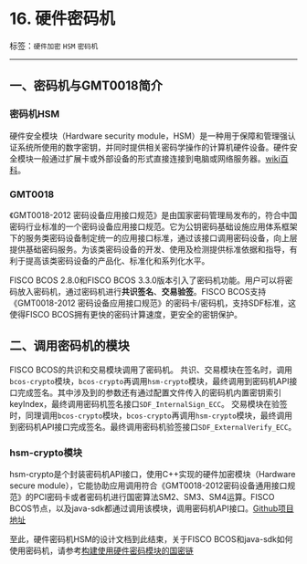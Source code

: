 # 16. 硬件密码机

标签：``硬件加密`` ``HSM`` ``密码机``

-----

## 一、密码机与GMT0018简介
### 密码机HSM
硬件安全模块（Hardware security module，HSM）是一种用于保障和管理强认证系统所使用的数字密钥，并同时提供相关密码学操作的计算机硬件设备。硬件安全模块一般通过扩展卡或外部设备的形式直接连接到电脑或网络服务器。[wiki百科](https://zh.wikipedia.org/zh-hans/%E7%A1%AC%E4%BB%B6%E5%AE%89%E5%85%A8%E6%A8%A1%E5%9D%97)。

### GMT0018
《GMT0018-2012 密码设备应用接口规范》是由国家密码管理局发布的，符合中国密码行业标准的一个密码设备应用接口规范。它为公钥密码基础设施应用体系框架下的服务类密码设备制定统一的应用接口标准，通过该接口调用密码设备，向上层提供基础密码服务。为该类密码设备的开发、使用及检测提供标准依据和指导，有利于提高该类密码设备的产品化、标准化和系列化水平。

FISCO BCOS 2.8.0和FISCO BCOS 3.3.0版本引入了密码机功能。用户可以将密码放入密码机，通过密码机进行**共识签名**、**交易验签**。FISCO BCOS支持《GMT0018-2012 密码设备应用接口规范》的密码卡/密码机，支持SDF标准，这使得FISCO BCOS拥有更快的密码计算速度，更安全的密钥保护。

## 二、调用密码机的模块
FISCO BCOS的共识和交易模块调用了密码机。
共识、交易模块在签名时，调用`bcos-crypto`模块，`bcos-crypto`再调用`hsm-crypto`模块，最终调用到密码机API接口完成签名。其中涉及到的参数还有通过配置文件传入的密码机内置密钥索引keyIndex，最终调用密码机签名接口`SDF_InternalSign_ECC`。
交易模块在验签时，同理调用`bcos-crypto`模块，`bcos-crypto`再调用`hsm-crypto`模块，最终调用到密码机API接口完成签名。最终调用密码机验签接口`SDF_ExternalVerify_ECC`。

### hsm-crypto模块
hsm-crypto是个封装密码机API接口，使用C++实现的硬件加密模块（Hardware secure module），它能协助应用调用符合《GMT0018-2012密码设备通用接口规范》的PCI密码卡或者密码机进行国密算法SM2、SM3、SM4运算。FISCO BCOS节点，以及java-sdk都通过调用该模块，调用密码机API接口。[Github项目地址](https://github.com/WeBankBlockchain/hsm-crypto)

至此，硬件密码机HSM的设计文档到此结束，关于FISCO BCOS和java-sdk如何使用密码机，请参考[构建使用硬件密码模块的国密链](../tutorial/air/use_hsm.md)
